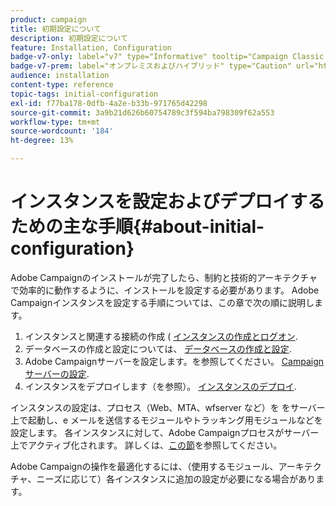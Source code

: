 ```yaml
---
product: campaign
title: 初期設定について
description: 初期設定について
feature: Installation, Configuration
badge-v7-only: label="v7" type="Informative" tooltip="Campaign Classic v7 にのみ適用されます"
badge-v7-prem: label="オンプレミスおよびハイブリッド" type="Caution" url="https://experienceleague.adobe.com/docs/campaign-classic/using/installing-campaign-classic/architecture-and-hosting-models/hosting-models-lp/hosting-models.html?lang=ja" tooltip="オンプレミスデプロイメントとハイブリッドデプロイメントにのみ適用されます"
audience: installation
content-type: reference
topic-tags: initial-configuration
exl-id: f77ba178-0dfb-4a2e-b33b-971765d42298
source-git-commit: 3a9b21d626b60754789c3f594ba798309f62a553
workflow-type: tm+mt
source-wordcount: '184'
ht-degree: 13%

---
```


# インスタンスを設定およびデプロイするための主な手順{#about-initial-configuration}



Adobe Campaignのインストールが完了したら、制約と技術的アーキテクチャで効率的に動作するように、インストールを設定する必要があります。 Adobe Campaignインスタンスを設定する手順については、この章で次の順に説明します。

1. インスタンスと関連する接続の作成 ( [インスタンスの作成とログオン](../../installation/using/creating-an-instance-and-logging-on.md).
1. データベースの作成と設定については、 [データベースの作成と設定](../../installation/using/creating-and-configuring-the-database.md).
1. Adobe Campaignサーバーを設定します。を参照してください。 [Campaign サーバーの設定](../../installation/using/configuring-campaign-server.md).
1. インスタンスをデプロイします（を参照）。 [インスタンスのデプロイ](../../installation/using/deploying-an-instance.md).

インスタンスの設定は、プロセス（Web、MTA、wfserver など）を をサーバー上で起動し、e メールを送信するモジュールやトラッキング用モジュールなどを設定します。 各インスタンスに対して、Adobe Campaignプロセスがサーバー上でアクティブ化されます。 詳しくは、[この節](../../installation/using/configuring-campaign-server.md#enabling-processes)を参照してください。

Adobe Campaignの操作を最適化するには、（使用するモジュール、アーキテクチャ、ニーズに応じて）各インスタンスに追加の設定が必要になる場合があります。
